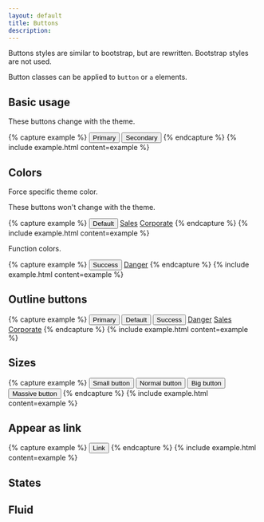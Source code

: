 ```yaml
---
layout: default
title: Buttons
description:
---
```


Buttons styles are similar to bootstrap, but are rewritten. Bootstrap styles are not used.

Button classes can be applied to `button` or `a` elements.

## Basic usage

These buttons change with the theme.

{% capture example %}
<button type="button" class="button primary">Primary</button>
<button type="button" class="button">Secondary</button>
{% endcapture %}
{% include example.html content=example %}

## Colors

Force specific theme color.

These buttons won't change with the theme.

{% capture example %}
<button type="button" class="button default">Default</button>
<a href="#" class="button sales">Sales</a>
<a href="#" class="button corporate">Corporate</a>
{% endcapture %}
{% include example.html content=example %}

Function colors.

{% capture example %}
<button type="button" class="button success">Success</button>
<a href="#" class="button danger">Danger</a>
{% endcapture %}
{% include example.html content=example %}

## Outline buttons

{% capture example %}
<button type="button" class="button primary outline">Primary</button>
<button type="button" class="button outline">Default</button>
<button type="button" class="button success outline">Success</button>
<a href="#" class="button danger outline">Danger</a>
<a href="#" class="button sales outline">Sales</a>
<a href="#" class="button corporate outline">Corporate</a>
{% endcapture %}
{% include example.html content=example %}


## Sizes

{% capture example %}
<button type="button" class="button small">Small button</button>
<button type="button" class="button">Normal button</button>
<button type="button" class="button big">Big button</button>
<button type="button" class="button massive">Massive button</button>
{% endcapture %}
{% include example.html content=example %}

## Appear as link

{% capture example %}
<button type="button" class="btn btn-link">Link</button>
{% endcapture %}
{% include example.html content=example %}

## States

## Fluid
